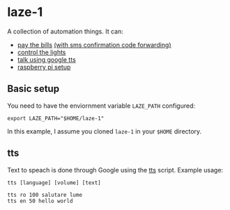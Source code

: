 # laze-1

A collection of automation things. It can:

* [pay the bills](/girbot) [(with sms confirmation code forwarding)](/laze)
* [control the lights](/sonoff)
* [talk using google tts](/README.md#tts)
* [raspberry pi setup](/raspberry)

## Basic setup

You need to have the enviornment variable `LAZE_PATH` configured:

```
export LAZE_PATH="$HOME/laze-1"
```

In this example, I assume you cloned `laze-1` in your `$HOME` directory.

## tts

Text to speach is done through Google using the [tts](/api/tts) script.
Example usage:

```
tts [language] [volume] [text]

tts ro 100 salutare lume
tts en 50 hello world
```
